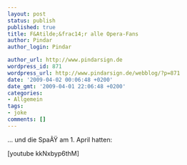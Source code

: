 ```yaml
---
layout: post
status: publish
published: true
title: F&Atilde;&frac14;r alle Opera-Fans
author: Pindar
author_login: Pindar

author_url: http://www.pindarsign.de
wordpress_id: 871
wordpress_url: http://www.pindarsign.de/webblog/?p=871
date: '2009-04-02 00:06:48 +0200'
date_gmt: '2009-04-01 22:06:48 +0200'
categories:
- Allgemein
tags:
- joke
comments: []
---
```

<p>... und die Spa&Atilde;&Yuml; am 1. April hatten:</p>
<p>[youtube kkNxbyp6thM]</p>
